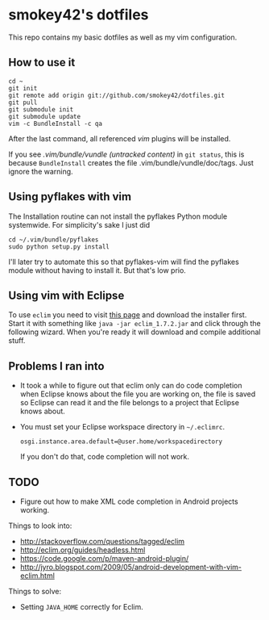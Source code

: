 smokey42's dotfiles
===================

This repo contains my basic dotfiles as well as my vim configuration.

How to use it
-------------

    cd ~
    git init
    git remote add origin git://github.com/smokey42/dotfiles.git
    git pull
    git submodule init
    git submodule update
    vim -c BundleInstall -c qa

After the last command, all referenced *vim* plugins will be installed.

If you see *.vim/bundle/vundle (untracked content)* in `git status`, this
is because `BundleInstall` creates the file .vim/bundle/vundle/doc/tags. Just
ignore the warning.

Using pyflakes with vim
-----------------------

The Installation routine can not install the pyflakes Python module systemwide.
For simplicity's sake I just did

    cd ~/.vim/bundle/pyflakes
    sudo python setup.py install

I'll later try to automate this so that pyflakes-vim will find the pyflakes
module without having to install it. But that's low prio.

Using vim with Eclipse
----------------------

To use `eclim` you need to visit [this page](http://eclim.org/download.html)
and download the installer first.
Start it with something like `java -jar eclim_1.7.2.jar` and click through
the following wizard. When you're ready it will download and compile
additional stuff.

Problems I ran into
-------------------

 * It took a while to figure out that eclim only can do code completion when
   Eclipse knows about the file you are working on, the file is saved so Eclipse
   can read it and the file belongs to a project that Eclipse knows about.
 * You must set your Eclipse workspace directory in `~/.eclimrc`.

       osgi.instance.area.default=@user.home/workspacedirectory

   If you don't do that, code completion will not work.

TODO
----

 * Figure out how to make XML code completion in Android projects working.

Things to look into:

 * http://stackoverflow.com/questions/tagged/eclim
 * http://eclim.org/guides/headless.html
 * https://code.google.com/p/maven-android-plugin/
 * http://jyro.blogspot.com/2009/05/android-development-with-vim-eclim.html

Things to solve:

 * Setting `JAVA_HOME` correctly for Eclim.

